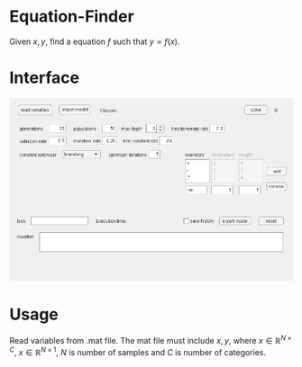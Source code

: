 # Equation-Finder
Given $x,y$, find a equation $f$ such that $y = f(x)$.

# Interface
<img width="750" src="https://github.com/kthfan/Equation-Finder/blob/main/screenshot/interface.jpg"></img>

# Usage
Read variables from .mat file. The mat file must include $x,y$, where $x\in \mathbb{R}^{N\times C}$,  $x\in \mathbb{R}^{N\times 1}$, $N$ is number of samples and $C$ is number of categories.
